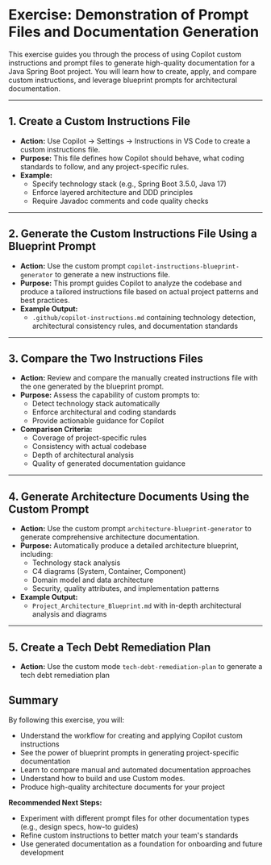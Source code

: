 # Exercise: Demonstration of Prompt Files and Documentation Generation

This exercise guides you through the process of using Copilot custom instructions and prompt files to generate high-quality documentation for a Java Spring Boot project. You will learn how to create, apply, and compare custom instructions, and leverage blueprint prompts for architectural documentation.

---

## 1. Create a Custom Instructions File

- **Action:** Use Copilot → Settings → Instructions in VS Code to create a custom instructions file.
- **Purpose:** This file defines how Copilot should behave, what coding standards to follow, and any project-specific rules.
- **Example:**
  - Specify technology stack (e.g., Spring Boot 3.5.0, Java 17)
  - Enforce layered architecture and DDD principles
  - Require Javadoc comments and code quality checks

---

## 2. Generate the Custom Instructions File Using a Blueprint Prompt

- **Action:** Use the custom prompt `copilot-instructions-blueprint-generator` to generate a new instructions file.
- **Purpose:** This prompt guides Copilot to analyze the codebase and produce a tailored instructions file based on actual project patterns and best practices.
- **Example Output:**
  - `.github/copilot-instructions.md` containing technology detection, architectural consistency rules, and documentation standards

---

## 3. Compare the Two Instructions Files

- **Action:** Review and compare the manually created instructions file with the one generated by the blueprint prompt.
- **Purpose:** Assess the capability of custom prompts to:
  - Detect technology stack automatically
  - Enforce architectural and coding standards
  - Provide actionable guidance for Copilot
- **Comparison Criteria:**
  - Coverage of project-specific rules
  - Consistency with actual codebase
  - Depth of architectural analysis
  - Quality of generated documentation guidance

---

## 4. Generate Architecture Documents Using the Custom Prompt

- **Action:** Use the custom prompt `architecture-blueprint-generator` to generate comprehensive architecture documentation.
- **Purpose:** Automatically produce a detailed architecture blueprint, including:
  - Technology stack analysis
  - C4 diagrams (System, Container, Component)
  - Domain model and data architecture
  - Security, quality attributes, and implementation patterns
- **Example Output:**
  - `Project_Architecture_Blueprint.md` with in-depth architectural analysis and diagrams

---
## 5. Create a Tech Debt Remediation Plan

- **Action:** Use the custom mode `tech-debt-remediation-plan` to generate a tech debt remediation plan 

## Summary

By following this exercise, you will:
- Understand the workflow for creating and applying Copilot custom instructions
- See the power of blueprint prompts in generating project-specific documentation
- Learn to compare manual and automated documentation approaches
- Understand  how to build and use Custom modes.
- Produce high-quality architecture documents for your project

**Recommended Next Steps:**
- Experiment with different prompt files for other documentation types (e.g., design specs, how-to guides)
- Refine custom instructions to better match your team's standards
- Use generated documentation as a foundation for onboarding and future development
